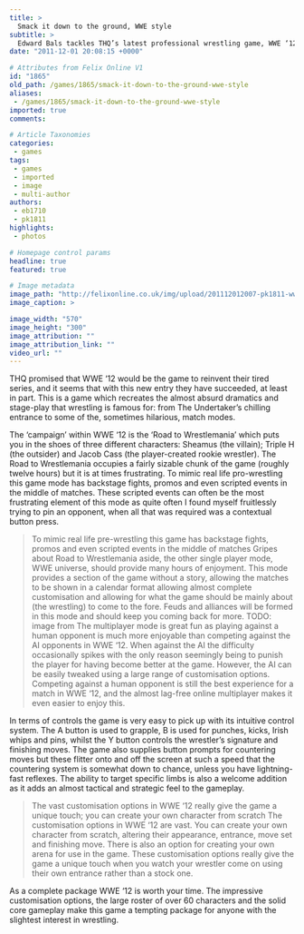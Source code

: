 ```yaml
---
title: >
  Smack it down to the ground, WWE style
subtitle: >
  Edward Bals tackles THQ’s latest professional wrestling game, WWE ‘12
date: "2011-12-01 20:08:15 +0000"

# Attributes from Felix Online V1
id: "1865"
old_path: /games/1865/smack-it-down-to-the-ground-wwe-style
aliases:
 - /games/1865/smack-it-down-to-the-ground-wwe-style
imported: true
comments:

# Article Taxonomies
categories:
 - games
tags:
 - games
 - imported
 - image
 - multi-author
authors:
 - eb1710
 - pk1811
highlights:
 - photos

# Homepage control params
headline: true
featured: true

# Image metadata
image_path: "http://felixonline.co.uk/img/upload/201112012007-pk1811-wwe-12-review.jpg"
image_caption: >

image_width: "570"
image_height: "300"
image_attribution: ""
image_attribution_link: ""
video_url: ""
---
```


THQ promised that WWE ‘12 would be the game to reinvent their tired series, and it seems that with this new entry they have succeeded, at least in part. This is a game which recreates the almost absurd dramatics and stage-play that wrestling is famous for: from The Undertaker’s chilling entrance to some of the, sometimes hilarious, match modes.

The ‘campaign’ within WWE ‘12 is the ‘Road to Wrestlemania’ which puts you in the shoes of three different characters: Sheamus (the villain); Triple H (the outsider) and Jacob Cass (the player-created rookie wrestler). The Road to Wrestlemania occupies a fairly sizable chunk of the game (roughly twelve hours) but it is at times frustrating. To mimic real life pro-wrestling this game mode has backstage fights, promos and even scripted events in the middle of matches. These scripted events can often be the most frustrating element of this mode as quite often I found myself fruitlessly trying to pin an opponent, when all that was required was a contextual button press.
> To mimic real life pre-wrestling this game has backstage fights, promos and even scripted events in the middle of matches
Gripes about Road to Wrestlemania aside, the other single player mode, WWE universe, should provide many hours of enjoyment. This mode provides a section of the game without a story, allowing the matches to be shown in a calendar format allowing almost complete customisation and allowing for what the game should be mainly about (the wrestling) to come to the fore. Feuds and alliances will be formed in this mode and should keep you coming back for more.
TODO: image from
The multiplayer mode is great fun as playing against a human opponent is much more enjoyable than competing against the AI opponents in WWE ‘12. When against the AI the difficulty occasionally spikes with the only reason seemingly being to punish the player for having become better at the game. However, the AI can be easily tweaked using a large range of customisation options. Competing against a human opponent is still the best experience for a match in WWE ‘12, and the almost lag-free online multiplayer makes it even easier to enjoy this.

In terms of controls the game is very easy to pick up with its intuitive control system. The A button is used to grapple, B is used for punches, kicks, Irish whips and pins, whilst the Y button controls the wrestler’s signature and finishing moves. The game also supplies button prompts for countering moves but these flitter onto and off the screen at such a speed that the countering system is somewhat down to chance, unless you have lightning-fast reflexes. The ability to target specific limbs is also a welcome addition as it adds an almost tactical and strategic feel to the gameplay.
> The vast customisation options in WWE ‘12 really give the game a unique touch; you can create your own character from scratch
The customisation options in WWE ‘12 are vast. You can create your own character from scratch, altering their appearance, entrance, move set and finishing move. There is also an option for creating your own arena for use in the game. These customisation options really give the game a unique touch when you watch your wrestler come on using their own entrance rather than a stock one.

As a complete package WWE ‘12 is worth your time. The impressive customisation options, the large roster of over 60 characters and the solid core gameplay make this game a tempting package for anyone with the slightest interest in wrestling.
